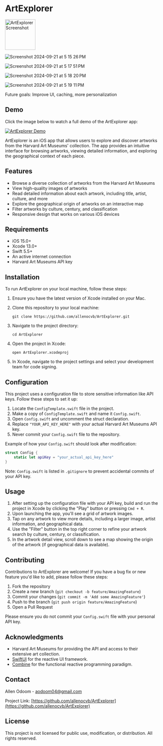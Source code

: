 # ArtExplorer
<img src="https://github.com/user-attachments/assets/4fef4e93-f70d-4cc7-968f-b690c5ab6463" width="100" alt="ArtExplorer Screenshot">

![Screenshot 2024-09-21 at 5 15 26 PM](https://github.com/user-attachments/assets/4ca5785e-1aa4-4292-8a88-30754b60db7a)

![Screenshot 2024-09-21 at 5 17 51 PM](https://github.com/user-attachments/assets/8a2ee619-cdeb-47d7-b89c-bd99f6cb751a)

![Screenshot 2024-09-21 at 5 18 20 PM](https://github.com/user-attachments/assets/687f9bab-6175-47e7-aaec-c351754178d1)

![Screenshot 2024-09-21 at 5 19 11 PM](https://github.com/user-attachments/assets/3a5cf7fe-a5bd-453f-9f82-c2ff278b4ce5)


Future goals: Improve UI, caching, more personalization
## Demo

Click the image below to watch a full demo of the ArtExplorer app:

[![ArtExplorer Demo](https://cdn.loom.com/sessions/thumbnails/762dfc3225304c6e8113fc25c47e048d-35a135105782c0b8-full-play.gif)](https://www.loom.com/share/762dfc3225304c6e8113fc25c47e048d)


ArtExplorer is an iOS app that allows users to explore and discover artworks from the Harvard Art Museums' collection. The app provides an intuitive interface for browsing artworks, viewing detailed information, and exploring the geographical context of each piece.

## Features

- Browse a diverse collection of artworks from the Harvard Art Museums
- View high-quality images of artworks
- Read detailed information about each artwork, including title, artist, culture, and more
- Explore the geographical origin of artworks on an interactive map
- Filter artworks by culture, century, and classification
- Responsive design that works on various iOS devices

## Requirements

- iOS 15.0+
- Xcode 13.0+
- Swift 5.5+
- An active internet connection
- Harvard Art Museums API key

## Installation

To run ArtExplorer on your local machine, follow these steps:

1. Ensure you have the latest version of Xcode installed on your Mac.

2. Clone this repository to your local machine:
   ```
   git clone https://github.com/allenocvb/ArtExplorer.git
   ```

3. Navigate to the project directory:
   ```
   cd ArtExplorer
   ```

4. Open the project in Xcode:
   ```
   open ArtExplorer.xcodeproj
   ```

5. In Xcode, navigate to the project settings and select your development team for code signing.

## Configuration

This project uses a configuration file to store sensitive information like API keys. Follow these steps to set it up:

1. Locate the `ConfigTemplate.swift` file in the project.
2. Make a copy of `ConfigTemplate.swift` and name it `Config.swift`.
3. Open `Config.swift` and uncomment the struct declaration.
4. Replace `"YOUR_API_KEY_HERE"` with your actual Harvard Art Museums API key.
5. Never commit your `Config.swift` file to the repository.

Example of how your `Config.swift` should look after modification:

```swift
struct Config {
    static let apiKey = "your_actual_api_key_here"
}
```

Note: `Config.swift` is listed in `.gitignore` to prevent accidental commits of your API key.

## Usage

1. After setting up the configuration file with your API key, build and run the project in Xcode by clicking the "Play" button or pressing `Cmd + R`.
2. Upon launching the app, you'll see a grid of artwork images.
3. Tap on any artwork to view more details, including a larger image, artist information, and geographical data.
4. Use the "Filter" button in the top right corner to refine your artwork search by culture, century, or classification.
5. In the artwork detail view, scroll down to see a map showing the origin of the artwork (if geographical data is available).

## Contributing

Contributions to ArtExplorer are welcome! If you have a bug fix or new feature you'd like to add, please follow these steps:

1. Fork the repository
2. Create a new branch (`git checkout -b feature/AmazingFeature`)
3. Commit your changes (`git commit -m 'Add some AmazingFeature'`)
4. Push to the branch (`git push origin feature/AmazingFeature`)
5. Open a Pull Request

Please ensure you do not commit your `Config.swift` file with your personal API key.

## Acknowledgments

- Harvard Art Museums for providing the API and access to their extensive art collection.
- [SwiftUI](https://developer.apple.com/xcode/swiftui/) for the reactive UI framework.
- [Combine](https://developer.apple.com/documentation/combine) for the functional reactive programming paradigm.

## Contact

Allen Odoom - aodoom04@gmail.com

Project Link: [https://github.com/allenocvb/ArtExplorer](https://github.com/allenocvb/ArtExplorer)

## License

This project is not licensed for public use, modification, or distribution. All rights reserved.

